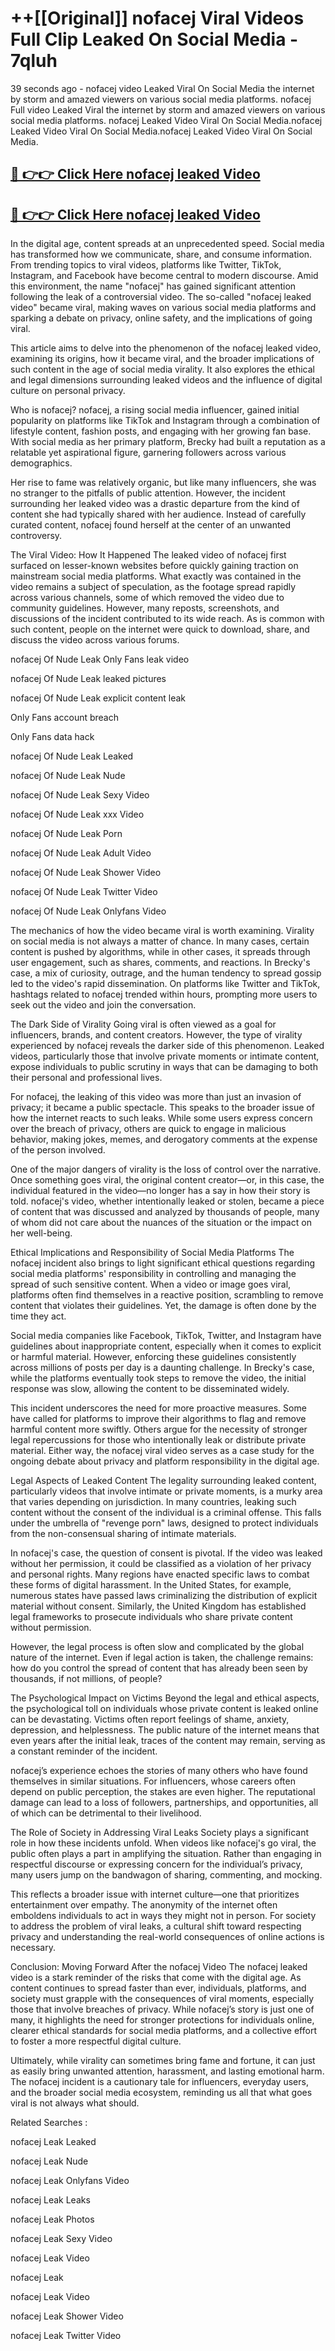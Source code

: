 # ++[[Original]] nofacej Viral Videos Full Clip Leaked On Social Media - 7qluh<br>

39 seconds ago - nofacej video Leaked Viral On Social Media the internet by storm and amazed viewers on various social media platforms.
nofacej Full video Leaked Viral the internet by storm and amazed viewers on various social media platforms. nofacej Leaked Video Viral On Social Media.nofacej Leaked Video Viral On Social Media.nofacej Leaked Video Viral On Social Media.<br>


## [🔴 👉👉 Click Here nofacej leaked Video ](https://onlyclips.site?title=nofacej&ref=git)

## [🔴 👉👉 Click Here nofacej leaked Video ](https://onlyclips.site?title=nofacej&ref=git)

In the digital age, content spreads at an unprecedented speed. Social media has transformed how we communicate, share, and consume information. From trending topics to viral videos, platforms like Twitter, TikTok, Instagram, and Facebook have become central to modern discourse. Amid this environment, the name "nofacej" has gained significant attention following the leak of a controversial video. The so-called "nofacej leaked video" became viral, making waves on various social media platforms and sparking a debate on privacy, online safety, and the implications of going viral.

This article aims to delve into the phenomenon of the nofacej leaked video, examining its origins, how it became viral, and the broader implications of such content in the age of social media virality. It also explores the ethical and legal dimensions surrounding leaked videos and the influence of digital culture on personal privacy.

Who is nofacej?
nofacej, a rising social media influencer, gained initial popularity on platforms like TikTok and Instagram through a combination of lifestyle content, fashion posts, and engaging with her growing fan base. With social media as her primary platform, Brecky had built a reputation as a relatable yet aspirational figure, garnering followers across various demographics.

Her rise to fame was relatively organic, but like many influencers, she was no stranger to the pitfalls of public attention. However, the incident surrounding her leaked video was a drastic departure from the kind of content she had typically shared with her audience. Instead of carefully curated content, nofacej found herself at the center of an unwanted controversy.

The Viral Video: How It Happened
The leaked video of nofacej first surfaced on lesser-known websites before quickly gaining traction on mainstream social media platforms. What exactly was contained in the video remains a subject of speculation, as the footage spread rapidly across various channels, some of which removed the video due to community guidelines. However, many reposts, screenshots, and discussions of the incident contributed to its wide reach. As is common with such content, people on the internet were quick to download, share, and discuss the video across various forums.

nofacej Of Nude Leak Only Fans leak video

nofacej Of Nude Leak leaked pictures

nofacej Of Nude Leak explicit content leak

Only Fans account breach

Only Fans data hack

nofacej Of Nude Leak Leaked

nofacej Of Nude Leak Nude

nofacej Of Nude Leak Sexy Video

nofacej Of Nude Leak xxx Video

nofacej Of Nude Leak Porn

nofacej Of Nude Leak Adult Video

nofacej Of Nude Leak Shower Video

nofacej Of Nude Leak Twitter Video

nofacej Of Nude Leak Onlyfans Video

The mechanics of how the video became viral is worth examining. Virality on social media is not always a matter of chance. In many cases, certain content is pushed by algorithms, while in other cases, it spreads through user engagement, such as shares, comments, and reactions. In Brecky's case, a mix of curiosity, outrage, and the human tendency to spread gossip led to the video's rapid dissemination. On platforms like Twitter and TikTok, hashtags related to nofacej trended within hours, prompting more users to seek out the video and join the conversation.

The Dark Side of Virality
Going viral is often viewed as a goal for influencers, brands, and content creators. However, the type of virality experienced by nofacej reveals the darker side of this phenomenon. Leaked videos, particularly those that involve private moments or intimate content, expose individuals to public scrutiny in ways that can be damaging to both their personal and professional lives.

For nofacej, the leaking of this video was more than just an invasion of privacy; it became a public spectacle. This speaks to the broader issue of how the internet reacts to such leaks. While some users express concern over the breach of privacy, others are quick to engage in malicious behavior, making jokes, memes, and derogatory comments at the expense of the person involved.

One of the major dangers of virality is the loss of control over the narrative. Once something goes viral, the original content creator—or, in this case, the individual featured in the video—no longer has a say in how their story is told. nofacej's video, whether intentionally leaked or stolen, became a piece of content that was discussed and analyzed by thousands of people, many of whom did not care about the nuances of the situation or the impact on her well-being.

Ethical Implications and Responsibility of Social Media Platforms
The nofacej incident also brings to light significant ethical questions regarding social media platforms' responsibility in controlling and managing the spread of such sensitive content. When a video or image goes viral, platforms often find themselves in a reactive position, scrambling to remove content that violates their guidelines. Yet, the damage is often done by the time they act.

Social media companies like Facebook, TikTok, Twitter, and Instagram have guidelines about inappropriate content, especially when it comes to explicit or harmful material. However, enforcing these guidelines consistently across millions of posts per day is a daunting challenge. In Brecky's case, while the platforms eventually took steps to remove the video, the initial response was slow, allowing the content to be disseminated widely.

This incident underscores the need for more proactive measures. Some have called for platforms to improve their algorithms to flag and remove harmful content more swiftly. Others argue for the necessity of stronger legal repercussions for those who intentionally leak or distribute private material. Either way, the nofacej viral video serves as a case study for the ongoing debate about privacy and platform responsibility in the digital age.

Legal Aspects of Leaked Content
The legality surrounding leaked content, particularly videos that involve intimate or private moments, is a murky area that varies depending on jurisdiction. In many countries, leaking such content without the consent of the individual is a criminal offense. This falls under the umbrella of "revenge porn" laws, designed to protect individuals from the non-consensual sharing of intimate materials.

In nofacej's case, the question of consent is pivotal. If the video was leaked without her permission, it could be classified as a violation of her privacy and personal rights. Many regions have enacted specific laws to combat these forms of digital harassment. In the United States, for example, numerous states have passed laws criminalizing the distribution of explicit material without consent. Similarly, the United Kingdom has established legal frameworks to prosecute individuals who share private content without permission.

However, the legal process is often slow and complicated by the global nature of the internet. Even if legal action is taken, the challenge remains: how do you control the spread of content that has already been seen by thousands, if not millions, of people?

The Psychological Impact on Victims
Beyond the legal and ethical aspects, the psychological toll on individuals whose private content is leaked online can be devastating. Victims often report feelings of shame, anxiety, depression, and helplessness. The public nature of the internet means that even years after the initial leak, traces of the content may remain, serving as a constant reminder of the incident.

nofacej’s experience echoes the stories of many others who have found themselves in similar situations. For influencers, whose careers often depend on public perception, the stakes are even higher. The reputational damage can lead to a loss of followers, partnerships, and opportunities, all of which can be detrimental to their livelihood.

The Role of Society in Addressing Viral Leaks
Society plays a significant role in how these incidents unfold. When videos like nofacej's go viral, the public often plays a part in amplifying the situation. Rather than engaging in respectful discourse or expressing concern for the individual’s privacy, many users jump on the bandwagon of sharing, commenting, and mocking.

This reflects a broader issue with internet culture—one that prioritizes entertainment over empathy. The anonymity of the internet often emboldens individuals to act in ways they might not in person. For society to address the problem of viral leaks, a cultural shift toward respecting privacy and understanding the real-world consequences of online actions is necessary.

Conclusion: Moving Forward After the nofacej Video
The nofacej leaked video is a stark reminder of the risks that come with the digital age. As content continues to spread faster than ever, individuals, platforms, and society must grapple with the consequences of viral moments, especially those that involve breaches of privacy. While nofacej’s story is just one of many, it highlights the need for stronger protections for individuals online, clearer ethical standards for social media platforms, and a collective effort to foster a more respectful digital culture.

Ultimately, while virality can sometimes bring fame and fortune, it can just as easily bring unwanted attention, harassment, and lasting emotional harm. The nofacej incident is a cautionary tale for influencers, everyday users, and the broader social media ecosystem, reminding us all that what goes viral is not always what should.

Related Searches :

nofacej Leak Leaked

nofacej Leak Nude

nofacej Leak Onlyfans Video

nofacej Leak Leaks

nofacej Leak Photos

nofacej Leak Sexy Video

nofacej Leak Video

nofacej Leak

nofacej Leak Video

nofacej Leak Shower Video

nofacej Leak Twitter Video

